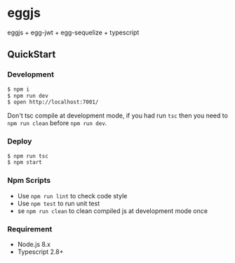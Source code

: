 # eggjs
eggjs + egg-jwt + egg-sequelize + typescript

## QuickStart

### Development

```bash
$ npm i
$ npm run dev
$ open http://localhost:7001/
```

Don't tsc compile at development mode, if you had run `tsc` then you need to `npm run clean` before `npm run dev`.

### Deploy

```bash
$ npm run tsc
$ npm start
```

### Npm Scripts

- Use `npm run lint` to check code style
- Use `npm test` to run unit test
- se `npm run clean` to clean compiled js at development mode once

### Requirement

- Node.js 8.x
- Typescript 2.8+
